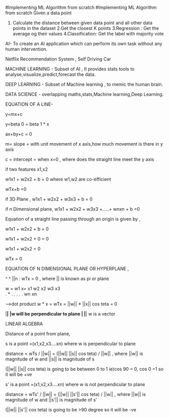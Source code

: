 #Implementing ML Algorithm from scratch
#Implementing ML Algorithm from scratch
Given a data point 

1. Calculate the distance between given data point and all other data points in the dataset 
2.Get the closest K points
3.Regression : Get the average og their values
4.Classification: Get the label with majority vote 

AI- To create an AI application which can perform its own task without any human intervention.

Netflix Recommendation System ,
Self Driving Car

MACHINE LEARNING - Subset of AI , It provides stats tools to analyse,visualize,predict,forecast the data.

DEEP LEARNING - Subset of Machine learning , to memic the human brain. 

DATA SCIENCE - overlapping maths,stats,Machine learning,Deep Learning. 

EQUATION OF A LINE-

y=mx+c

y=beta 0 + beta 1 * x

ax+by+c = 0 

m= slope = with unit movement of x axis,how much movement is there in y axis

c = intercept = when x=0 , where does the straight line meet the y axis

if two features x1,x2 

w1x1 + w2x2 + b = 0 where w1,w2 are co-efficient 

wTx+b =0 

if 3D Plane , 
w1x1 + w2x2 + w3x3 + b = 0

if n Dimensional plane,
w1x1 + w2x2 + w3x3 +.....+ wnxn + b =0

Equation of a straight line passing through an origin is given by , 

w1x1 + w2x2 + b = 0 

w1x1 + w2x2 + 0  = 0

w1x1 + w2x2 = 0

wTx = 0
                                                  
EQUATION OF N DIMENSIONAL PLANE OR HYPERPLANE ,

^                     ^
||n : wTx = 0 , where || is known as pi or plane

w = w1      x=   x1
    w2           x2
    w3           x3   
    .     *       .
    .  .
    .             .
    wn           xn

  -->dot product
w * x = wTx = ||w|| * ||x|| cos teta = 0 

|__________________________________|
|w will be perpendicular to plane  |
|__________________________________|
w is a vector 


LINEAR ALGEBRA 

Distance of a point from plane,

s is a point =(x1,x2,x3....xn) where w is perpendicular to plane 

distance  = wTs / ||w|| = (||w|| ||s|| cos teta) / ||w|| , where ||w|| is magnitude of w and ||s|| is magnitude of s

(||w|| ||s|| cos teta) is going to be between 0 to 1 ie)cos 90 = 0, cos 0 =1 so it will be +ve 

s' is a point =(x1,x2,x3....xn) where w is not perpendicular to plane 

distance  = wTs' / ||w|| = (||w|| ||s'|| cos teta) / ||w|| , where ||w|| is magnitude of w and ||s'|| is magnitude of s'

(||w|| ||s'|| cos teta) is going to be >90 degree so it will be -ve 













